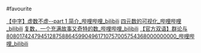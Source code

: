 #favourite

[【中字】虚数不虚--part 1 简介_哔哩哔哩_bilibili](https://www.bilibili.com/video/BV1C4411W7vq)
[四元数的可视化_哔哩哔哩_bilibili](https://www.bilibili.com/video/BV1SW411y7W1)
[复数，一个充满故事又奇特的数_哔哩哔哩_bilibili](https://www.bilibili.com/video/BV1dS4y1A7ty)
[【官方双语】群论与808017424794512875886459904961710757005754368000000000_哔哩哔哩_bilibili](https://www.bilibili.com/video/BV1Rh411R7KL)
